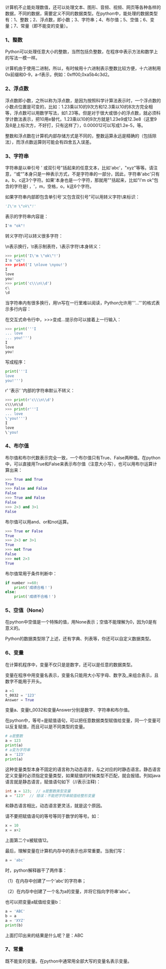 计算机不止能处理数值，还可以处理文本、图形、音频、视频、网页等各种各样的数据，不同的数据，需要定义不同的数据类型。在python中，能处理的数据类型有：1、整数；2、浮点数，即小数；3、字符串；4、布尔值；5、空值；6、变量；7、常量（即不能变的变量）。

### 1、整数

Python可以处理任意大小的整数，当然包括负整数，在程序中表示方法和数学上的写法一模一样。

计算机由于使用二进制，所以，有时候用十六进制表示整数比较方便，十六进制用0x前缀和0-9，a-f表示，例如：0xff00,0xa5b4c3d2。

### 2、浮点数

浮点数即小数，之所以称为浮点数，是因为按照科学计算法表示时，一个浮点数的小数点位置是可变的，比如：1.23乘以10的9次方和12.3乘以10的8次方完全相等，浮点数可以用数学写法，如1.23等。但是对于很大或很小的浮点数，就必须科学计数法表示，把10用e替代，1.23乘以10的9次方就是1.23e9或12.3e8（这里9及8是上标次方，不好打，只有这样了），0.000012可以写成1.2e-5，等。

整数和浮点数在计算机内部存储方式是不同的，整数运算永远是精确的（包括除法），而浮点数运算则可能会有四舍五入误差。

### 3、字符串

字符串是以单引号 ' 或双引号"括起来的任意文本，比如'abc'，"xyz"等等。请注意，‘’或“”本身只是一种表示方式，不是字符串的一部分，因此，字符串'abc'只有a，b，c这3个字符。如果'本身也是一个字符，那就用""括起来，比如"I'm ok"包含的字符是I ，'，m，空格，o，k这6个字符。

如果字符串内部即包含单引号'又包含双引号"可以用转义字符\来标识：

```py
'I\'m \"ok\"!'
```

表示的字符串内容是：

```py
I'm "ok"!
```

转义字符\可以转义很多字符：

\n表示换行，\t表示制表符，\表示字符\本身转义：

```py
>>> print('I\'m \"ok\"!')
I'm "ok"!
>>> print('I \nlove \nyou!')
I
love
you!
>>> print('c\\\n\\d')
c\
\d
```

当字符串内有很多换行，用\n写在一行里难以阅读，Python允许用'''...'''的格式表示多行内容：

在交互式命令行中，&gt;&gt;&gt;变成...提示你可以接着上一行输入：

```py
>>> print('''I
... love
... you!''')
I
love
you!
```

写成程序：

```py
print('''I
love
you!''')
```

r' '表示’ '内部的字符串默认不转义：

```py
>>> print(r'c\\\n\\d')
c\\\n\\d
>>> print(r'''I
... love
\'you!''')
I
love
\'you!
```

### 4、布尔值

布尔值和布尔代数表示完全一致，一个布尔值只有True、False两种值。在python中，可以直接用True和False来表示布尔值（注意大小写），也可以用布尔运算计算出来：

```py
>>> True and True
True
>>> False and False
False
>>> True and False
False
>>> 2>3 and 3>1
False
```

布尔值可以用and、or和not运算。

```py
>>> True or False
True
>>> 2>3 or 3>1
True
>>> not True
False
>>> not 2>3
True
```

布尔值常用于条件判断中：

```py
if number >=60:
    print('成绩合格！')
else:
    print('成绩不合格！')
```

### 5、空值（None）

在python中空值是一个特殊的值，用None表示；空值不能理解为0，因为0是有意义的。

Python的数据类型除了上述，还有字典、列表等，你还可以自定义数据类型。

### 6、变量

在计算机程序中，变量不仅只是是数字，还可以是任意的数据类型。

变量在程序中用变量名表示，变量名只能用大小写字母、数字及\_来组合表示，且数字不能用于开头。

```py
a =1
t_0032 = '123'
Answer = True
```

变量a、变量t\_0032和变量Answer分别是数字、字符串和布尔值。

在python中，等号=是赋值语句，可以把任意数据类型赋值给变量，同一个变量可以反复赋值，而且可以是不同类型的变量。

```py
# a是整数
a = 123
print(a)
# a变为字符串
a = '123'
print(a) 
```

这种变量类型本身不固定的语言称为动态语言，与之对应的时静态语言。静态语言定义变量时必须指定变量类型，如果赋值的时候类型不匹配，就会报错。列如java语言就是静态语言，赋值语句如下（//表示注释\)：

```java
int a = 123;  // a是整数类型变量
a = '123'  // 错误：不能把字符串赋值给整形变量
```

和静态语言相比，动态语言更灵活，就是这个原因。

请不要把赋值语句的等号等同于数学的等号。如：

```py
x = 10
x = x+2
```

上面第二个x被赋值12。

最后，理解变量在计算机内存中的表示也非常重要。当我们写：

```py
a = 'abc'
```

时，python解释器干了两件事：

（1）在内存中创建了一个'abc'的字符串；

（2）在内存中创建了一个名为a的变量，并将它指向字符串'abc'。

也可以把变量a赋值给变量b：

```py
a = 'ABC'
b = a
a = 'XYZ'
print(b)
```

上面打印出来的结果是什么呢？是：ABC

### 7、常量

既不能变的变量。在python中通常用全部大写的变量名表示变量。



